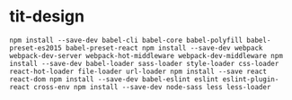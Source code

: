 # tit-design
``
npm install --save-dev babel-cli babel-core babel-polyfill babel-preset-es2015 babel-preset-react
npm install --save-dev webpack webpack-dev-server webpack-hot-middleware webpack-dev-middleware
npm install --save-dev babel-loader sass-loader style-loader css-loader react-hot-loader file-loader url-loader
npm install --save react react-dom
npm install --save-dev babel-eslint eslint eslint-plugin-react cross-env
npm install --save-dev node-sass less less-loader
``